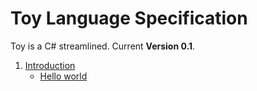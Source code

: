 # Toy Language Specification

Toy is a C# streamlined. Current **Version 0.1**.

1. [Introduction](introduction.md)
    + [Hello world](introduction.md#hello-world)
